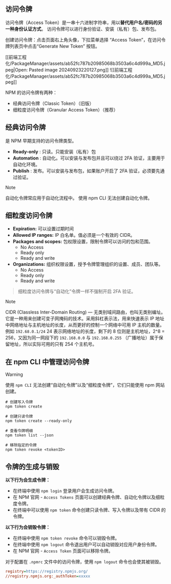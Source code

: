 ## 访问令牌

访问令牌（Access Token）是一串十六进制字符串，用以**替代用户名/密码的另一种身份认证方式**。 访问令牌可以进行身份验证、安装（私有）包、发布包。

创建访问令牌：点击页面右上角头像，下拉菜单选择 “Access Token”，在访问令牌列表页中点击“Generate New Token” 按钮。

[[前端工程化/PackageManager/assets/ab52fc787b20985068b3503a6c4d999a_MD5.jpeg|Open: Pasted image 20240923220127.png]]
![[前端工程化/PackageManager/assets/ab52fc787b20985068b3503a6c4d999a_MD5.jpeg]]

NPM 的访问令牌有两种：
- 经典访问令牌（Classic Token）（旧版）
- 细粒度访问令牌（Granular Access Token）（推荐）

## 经典访问令牌

是 NPM 早期支持的访问令牌类型。

- **Ready-only** : 只读。只能安装（私有）包
- **Automation** : 自动化。可以安装与发布包并且可以绕过 2FA 验证，主要用于自动化环境。
- **Publish** : 发布。可以安装与发布包，如果账户开启了 2FA 验证，必须要先通过验证。

>[!note]
>自动化令牌常应用于自动化流程中。 使用 npm CLI 无法创建自动化令牌。

## 细粒度访问令牌

- **Expiration:** 可以设置过期时间
- **Allowed IP ranges:** IP 白名单。值必须是一个有效的 CIDR。
- **Packages and scopes:** 包权限设置，限制令牌可以访问的包和范围。
    - No Access
    - Ready only
    - Ready and write
- **Organizations:** 组织权限设置，授予令牌管理组织的设置、成员、团队等。
    - No Access
    - Ready only
    - Ready and write

> 细粒度访问令牌与“自动化”令牌一样不强制开启 2FA 验证。

>[!note]
>CIDR (Classless Inter-Domain Routing) — 无类别域间路由，也叫无类别编址。它是一种用来创建可变子网掩码的技术。采用斜杠表示法，用来快速表示 IP 地址中网络地址与主机地址的长度，从而更好的控制一个网络中可用 IP 主机的数量。 例如 `192.68.0.1/24` 24 表示网络地址的长度，剩下的 8 位则是主机地址，2^8 = 256，又因为同一网段下的 `192.168.0.0` 与 `192.168.0.255` （广播地址）属于保留地址，所以实际可用的只有 254 个主机号。

## 在 npm CLI 中管理访问令牌

> [!WARNING]
> 使用 `npm CLI` 无法创建“自动化令牌”以及“细粒度令牌”，它们只能使用 npm 网站创建。

```shell
# 创建写入令牌
npm token create 

# 创建只读令牌
npm token create --ready-only

# 查看令牌明细
npm token list --json

# 移除指定的令牌
npm token revoke <tokenID>
```

## 令牌的生成与销毁

**以下行为会生成令牌：**

- 在终端中使用 `npm login` 登录用户会生成访问令牌。
- 在 NPM 官网 - `Access Tokens` 页面可以创建经典令牌、自动化令牌以及细粒度令牌。
- 在终端中可以使用 `npm token` 命令创建只读令牌、写入令牌以及带有 CIDR 的令牌。

**以下行为会销毁令牌：**

- 在终端中使用 `npm token revoke` 命令可以销毁令牌。
- 在终端中使用 `npm logout` 命令退出用户可以自动销毁对应用户身份令牌。
- 在 NPM 官网 - `Access Token` 页面可以移除令牌。

对于配置在 `.npmrc` 文件中的访问令牌，使用 `npm logout` 命令也会使其被销毁。
```ini
registry=https://registry.npmjs.org/
//registry.npmjs.org:_authToken=xxxxx
```
